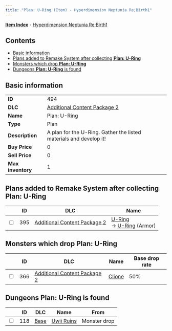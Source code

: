 ```yaml
---
title: "Plan: U-Ring (Item) - Hyperdimension Neptunia Re;Birth1"
---
```


[**Item Index**](/neptunia/rb1/item/index.html) - [Hyperdimension Neptunia Re;Birth1](/neptunia/rb1)

## Contents

- [Basic information](#basic-information)
- [Plans added to Remake System after collecting **Plan: U-Ring**](#plans-added-to-remake-system-after-collecting-plan-u-ring)
- [Monsters which drop **Plan: U-Ring**](#monsters-which-drop-plan-u-ring)
- [Dungeons **Plan: U-Ring** is found](#dungeons-plan-u-ring-is-found)

## Basic information

|   |   |
| -- | -- |
| **ID** | 494 |
| **DLC** | [Additional Content Package 2](/neptunia/rb1/dlc/11-pack2.html) |
| **Name** | Plan: U-Ring |
| **Type** | Plan |
| **Description** | A plan for the U-Ring. Gather the listed materials and develop it! |
| **Buy Price** | 0 |
| **Sell Price** | 0 |
| **Max inventory** | 1 |

## Plans added to Remake System after collecting **Plan: U-Ring**

|    | ID | DLC | Name |
| -- | -- | --- | ---- |
| <input type="checkbox" id="rb1-remake-11-395" class="trackbox" /> | 395 | [Additional Content Package 2](/neptunia/rb1/dlc/11-pack2.html) | [U-Ring](/neptunia/rb1/remake/11-395-u-ring.html)<br />→ [U-Ring](/neptunia/rb1/item/11-2565-u-ring.html) (Armor) |

## Monsters which drop **Plan: U-Ring**

|    | ID | DLC | Name | Base drop rate |
| -- | -- | --- | ---- | -------------- |
| <input type="checkbox" id="rb1-monster-11-366" class="trackbox" /> | 366 | [Additional Content Package 2](/neptunia/rb1/dlc/11-pack2.html) | [Clione](/neptunia/rb1/monster/11-366-clione.html) | 50% |

## Dungeons **Plan: U-Ring** is found

|    | ID | DLC | Name | From |
| -- | -- | --- | ---- | ---- |
| <input type="checkbox" id="rb1-dungeon-1-118" class="trackbox" /> | 118 | [Base](/neptunia/rb1/dlc/1-base.html) | [Uwii Ruins](/neptunia/rb1/dungeon/1-118-uwii-ruins.html) | Monster drop |